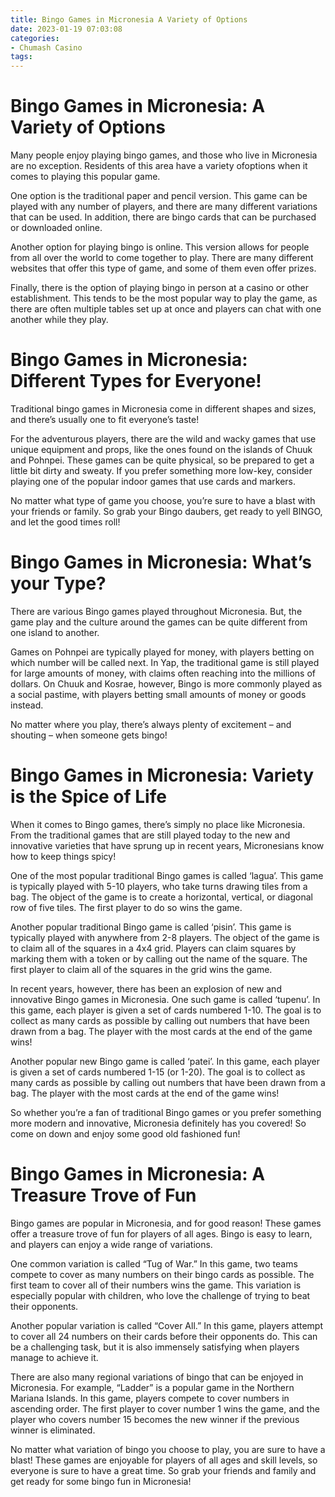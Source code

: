 ```yaml
---
title: Bingo Games in Micronesia A Variety of Options 
date: 2023-01-19 07:03:08
categories:
- Chumash Casino
tags:
---
```



#  Bingo Games in Micronesia: A Variety of Options 

Many people enjoy playing bingo games, and those who live in Micronesia are no exception. Residents of this area have a variety ofoptions when it comes to playing this popular game. 

One option is the traditional paper and pencil version. This game can be played with any number of players, and there are many different variations that can be used. In addition, there are bingo cards that can be purchased or downloaded online. 

Another option for playing bingo is online. This version allows for people from all over the world to come together to play. There are many different websites that offer this type of game, and some of them even offer prizes. 

Finally, there is the option of playing bingo in person at a casino or other establishment. This tends to be the most popular way to play the game, as there are often multiple tables set up at once and players can chat with one another while they play.

#  Bingo Games in Micronesia: Different Types for Everyone! 

Traditional bingo games in Micronesia come in different shapes and sizes, and there’s usually one to fit everyone’s taste!

For the adventurous players, there are the wild and wacky games that use unique equipment and props, like the ones found on the islands of Chuuk and Pohnpei. These games can be quite physical, so be prepared to get a little bit dirty and sweaty. If you prefer something more low-key, consider playing one of the popular indoor games that use cards and markers.

No matter what type of game you choose, you’re sure to have a blast with your friends or family. So grab your Bingo daubers, get ready to yell BINGO, and let the good times roll!

#  Bingo Games in Micronesia: What’s your Type? 

There are various Bingo games played throughout Micronesia. But, the game play and the culture around the games can be quite different from one island to another. 

Games on Pohnpei are typically played for money, with players betting on which number will be called next. In Yap, the traditional game is still played for large amounts of money, with claims often reaching into the millions of dollars. On Chuuk and Kosrae, however, Bingo is more commonly played as a social pastime, with players betting small amounts of money or goods instead. 

No matter where you play, there’s always plenty of excitement – and shouting – when someone gets bingo!

#  Bingo Games in Micronesia: Variety is the Spice of Life 

When it comes to Bingo games, there’s simply no place like Micronesia. From the traditional games that are still played today to the new and innovative varieties that have sprung up in recent years, Micronesians know how to keep things spicy!

One of the most popular traditional Bingo games is called ‘lagua’. This game is typically played with 5-10 players, who take turns drawing tiles from a bag. The object of the game is to create a horizontal, vertical, or diagonal row of five tiles. The first player to do so wins the game.

Another popular traditional Bingo game is called ‘pisin’. This game is typically played with anywhere from 2-8 players. The object of the game is to claim all of the squares in a 4x4 grid. Players can claim squares by marking them with a token or by calling out the name of the square. The first player to claim all of the squares in the grid wins the game.

In recent years, however, there has been an explosion of new and innovative Bingo games in Micronesia. One such game is called ‘tupenu’. In this game, each player is given a set of cards numbered 1-10. The goal is to collect as many cards as possible by calling out numbers that have been drawn from a bag. The player with the most cards at the end of the game wins!

Another popular new Bingo game is called ‘patei’. In this game, each player is given a set of cards numbered 1-15 (or 1-20). The goal is to collect as many cards as possible by calling out numbers that have been drawn from a bag. The player with the most cards at the end of the game wins!

So whether you’re a fan of traditional Bingo games or you prefer something more modern and innovative, Micronesia definitely has you covered! So come on down and enjoy some good old fashioned fun!

#  Bingo Games in Micronesia: A Treasure Trove of Fun

Bingo games are popular in Micronesia, and for good reason! These games offer a treasure trove of fun for players of all ages. Bingo is easy to learn, and players can enjoy a wide range of variations.

One common variation is called “Tug of War.” In this game, two teams compete to cover as many numbers on their bingo cards as possible. The first team to cover all of their numbers wins the game. This variation is especially popular with children, who love the challenge of trying to beat their opponents.

Another popular variation is called “Cover All.” In this game, players attempt to cover all 24 numbers on their cards before their opponents do. This can be a challenging task, but it is also immensely satisfying when players manage to achieve it.

There are also many regional variations of bingo that can be enjoyed in Micronesia. For example, “Ladder” is a popular game in the Northern Mariana Islands. In this game, players compete to cover numbers in ascending order. The first player to cover number 1 wins the game, and the player who covers number 15 becomes the new winner if the previous winner is eliminated.

No matter what variation of bingo you choose to play, you are sure to have a blast! These games are enjoyable for players of all ages and skill levels, so everyone is sure to have a great time. So grab your friends and family and get ready for some bingo fun in Micronesia!